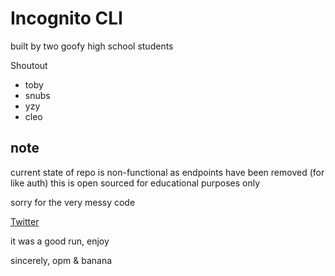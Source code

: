 # Incognito CLI

built by two goofy high school students

Shoutout
- toby
- snubs
- yzy
- cleo

## note

current state of repo is non-functional as endpoints have been removed (for like auth) this is open sourced for educational purposes only

sorry for the very messy code

[Twitter](https://twitter.com/IncognitoCLI)

it was a good run, enjoy

sincerely,
opm & banana